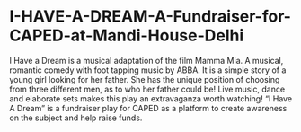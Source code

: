 # I-HAVE-A-DREAM-A-Fundraiser-for-CAPED-at-Mandi-House-Delhi
I Have a Dream is a musical adaptation of the film Mamma Mia. A musical, romantic comedy with foot tapping music by ABBA. It is a simple story of a young girl looking for her father. She has the unique position of choosing from three different men, as to who her father could be! Live music, dance and elaborate sets makes this play an extravaganza worth watching! “I Have A Dream” is a fundraiser play for CAPED as a platform to create awareness on the subject and help raise funds.

